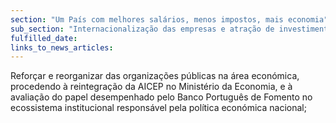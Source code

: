 ```yaml
---
section: "Um País com melhores salários, menos impostos, mais economia"
sub_section: "Internacionalização das empresas e atração de investimento estrangeiro"
fulfilled_date:
links_to_news_articles:
---
```


Reforçar e reorganizar das organizações públicas na área económica, procedendo à reintegração da AICEP no Ministério da Economia, e à avaliação do papel desempenhado pelo Banco Português de Fomento no ecossistema institucional responsável pela política económica nacional;